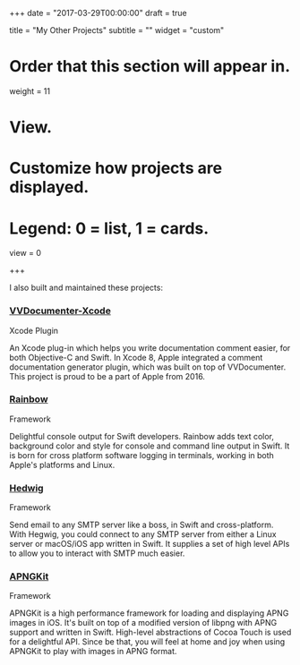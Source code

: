 +++
date = "2017-03-29T00:00:00"
draft = true

title = "My Other Projects"
subtitle = ""
widget = "custom"

# Order that this section will appear in.
weight = 11

# View.
# Customize how projects are displayed.
# Legend: 0 = list, 1 = cards.
view = 0

+++

I also built and maintained these projects:

### [VVDocumenter-Xcode](https://github.com/onevcat/VVDocumenter-Xcode)
<span class="dim">Xcode Plugin</span>

An Xcode plug-in which helps you write documentation comment easier, for both Objective-C and Swift. In Xcode 8, Apple integrated a comment documentation generator plugin, which was built on top of VVDocumenter. This project is proud to be a part of Apple from 2016.

### [Rainbow](https://github.com/onevcat/Rainbow)
<span class="dim">Framework</span>

Delightful console output for Swift developers. Rainbow adds text color, background color and style for console and command line output in Swift. It is born for cross platform software logging in terminals, working in both Apple's platforms and Linux. 

### [Hedwig](https://github.com/onevcat/Hedwig)
<span class="dim">Framework</span>

Send email to any SMTP server like a boss, in Swift and cross-platform. With Hegwig, you could connect to any SMTP server from either a Linux server or macOS/iOS app written in Swift. It supplies a set of high level APIs to allow you to interact with SMTP much easier.

### [APNGKit](https://github.com/onevcat/APNGKit)
<span class="dim">Framework</span>

APNGKit is a high performance framework for loading and displaying APNG images in iOS. It's built on top of a modified version of libpng with APNG support and written in Swift. High-level abstractions of Cocoa Touch is used for a delightful API. Since be that, you will feel at home and joy when using APNGKit to play with images in APNG format.
